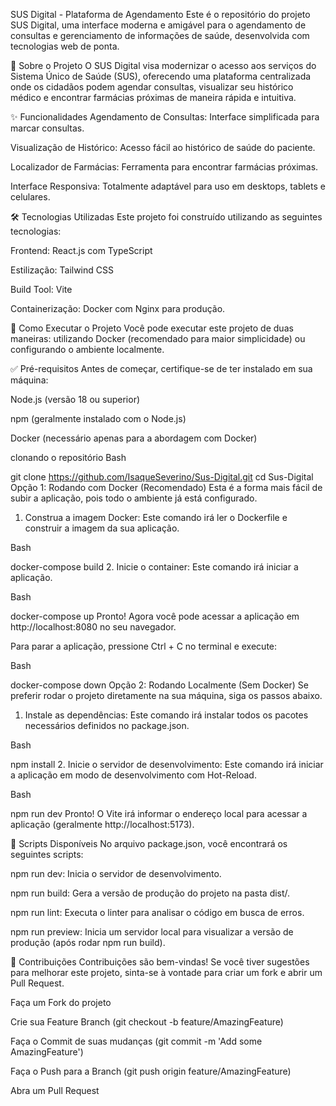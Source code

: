 SUS Digital - Plataforma de Agendamento
Este é o repositório do projeto SUS Digital, uma interface moderna e amigável para o agendamento de consultas e gerenciamento de informações de saúde, desenvolvida com tecnologias web de ponta.

🎯 Sobre o Projeto
O SUS Digital visa modernizar o acesso aos serviços do Sistema Único de Saúde (SUS), oferecendo uma plataforma centralizada onde os cidadãos podem agendar consultas, visualizar seu histórico médico e encontrar farmácias próximas de maneira rápida e intuitiva.

✨ Funcionalidades
Agendamento de Consultas: Interface simplificada para marcar consultas.

Visualização de Histórico: Acesso fácil ao histórico de saúde do paciente.

Localizador de Farmácias: Ferramenta para encontrar farmácias próximas.

Interface Responsiva: Totalmente adaptável para uso em desktops, tablets e celulares.

🛠️ Tecnologias Utilizadas
Este projeto foi construído utilizando as seguintes tecnologias:

Frontend: React.js com TypeScript

Estilização: Tailwind CSS

Build Tool: Vite

Containerização: Docker com Nginx para produção.

🚀 Como Executar o Projeto
Você pode executar este projeto de duas maneiras: utilizando Docker (recomendado para maior simplicidade) ou configurando o ambiente localmente.

✅ Pré-requisitos
Antes de começar, certifique-se de ter instalado em sua máquina:

Node.js (versão 18 ou superior)

npm (geralmente instalado com o Node.js)

Docker (necessário apenas para a abordagem com Docker)

clonando o repositório
Bash

git clone https://github.com/IsaqueSeverino/Sus-Digital.git
cd Sus-Digital
Opção 1: Rodando com Docker (Recomendado)
Esta é a forma mais fácil de subir a aplicação, pois todo o ambiente já está configurado.

1. Construa a imagem Docker:
Este comando irá ler o Dockerfile e construir a imagem da sua aplicação.

Bash

docker-compose build
2. Inicie o container:
Este comando irá iniciar a aplicação.

Bash

docker-compose up
Pronto! Agora você pode acessar a aplicação em http://localhost:8080 no seu navegador.

Para parar a aplicação, pressione Ctrl + C no terminal e execute:

Bash

docker-compose down
Opção 2: Rodando Localmente (Sem Docker)
Se preferir rodar o projeto diretamente na sua máquina, siga os passos abaixo.

1. Instale as dependências:
Este comando irá instalar todos os pacotes necessários definidos no package.json.

Bash

npm install
2. Inicie o servidor de desenvolvimento:
Este comando irá iniciar a aplicação em modo de desenvolvimento com Hot-Reload.

Bash

npm run dev
Pronto! O Vite irá informar o endereço local para acessar a aplicação (geralmente http://localhost:5173).

📜 Scripts Disponíveis
No arquivo package.json, você encontrará os seguintes scripts:

npm run dev: Inicia o servidor de desenvolvimento.

npm run build: Gera a versão de produção do projeto na pasta dist/.

npm run lint: Executa o linter para analisar o código em busca de erros.

npm run preview: Inicia um servidor local para visualizar a versão de produção (após rodar npm run build).

🤝 Contribuições
Contribuições são bem-vindas! Se você tiver sugestões para melhorar este projeto, sinta-se à vontade para criar um fork e abrir um Pull Request.

Faça um Fork do projeto

Crie sua Feature Branch (git checkout -b feature/AmazingFeature)

Faça o Commit de suas mudanças (git commit -m 'Add some AmazingFeature')

Faça o Push para a Branch (git push origin feature/AmazingFeature)

Abra um Pull Request

